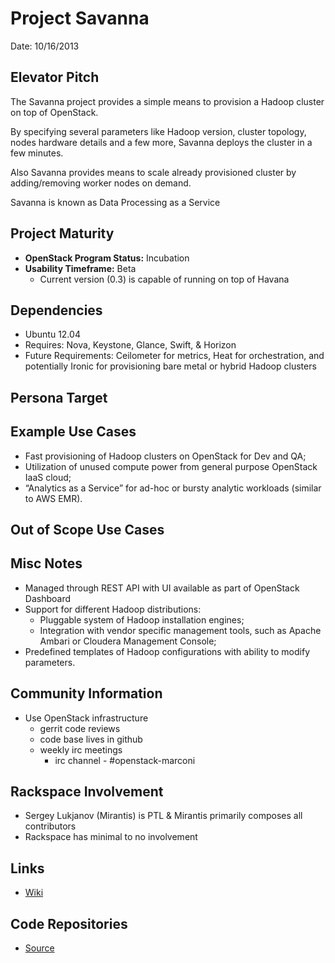 # Project Savanna 

Date: 10/16/2013

## Elevator Pitch

The Savanna project provides a simple means to provision a Hadoop cluster on
top of OpenStack.

By specifying several parameters like Hadoop version, cluster topology, nodes
hardware details and a few more, Savanna deploys the cluster in a few minutes.

Also Savanna provides means to scale already provisioned cluster 
by adding/removing worker nodes on demand.

Savanna is known as Data Processing as a Service

## Project Maturity
* **OpenStack Program Status:** Incubation
* **Usability Timeframe:** Beta
  * Current version (0.3) is capable of running on top of Havana

## Dependencies
* Ubuntu 12.04
* Requires: Nova, Keystone, Glance, Swift, & Horizon
* Future Requirements: Ceilometer for metrics, Heat for orchestration, and
potentially Ironic for provisioning bare metal or hybrid Hadoop clusters

## Persona Target
  
## Example Use Cases
* Fast provisioning of Hadoop clusters on OpenStack for Dev and QA;
* Utilization of unused compute power from general purpose OpenStack IaaS
  cloud;
* “Analytics as a Service” for ad-hoc or bursty analytic workloads (similar to
  AWS EMR).

## Out of Scope Use Cases

## Misc Notes
* Managed through REST API with UI available as part of OpenStack Dashboard
* Support for different Hadoop distributions:
    * Pluggable system of Hadoop installation engines;
    * Integration with vendor specific management tools, such as Apache Ambari or
    Cloudera Management Console;
* Predefined templates of Hadoop configurations with ability to modify
parameters.

## Community Information
* Use OpenStack infrastructure
  * gerrit code reviews
  * code base lives in github
  * weekly irc meetings
      * irc channel - #openstack-marconi

## Rackspace Involvement
* Sergey Lukjanov (Mirantis) is PTL & Mirantis primarily composes all
contributors
* Rackspace has minimal to no involvement

## Links
* [Wiki](https://wiki.openstack.org/wiki/Savanna)

## Code Repositories
* [Source](https://github.com/search?q=%40openstack+savanna)
